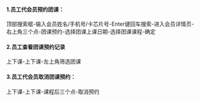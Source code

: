#### 1.员工代会员预约团课：

顶部搜索框-输入会员姓名/手机号/卡芯片号-Enter键回车搜索-进入会员详情页-右上角三个点-团课预约-选择团课上课日期-选择团课课程-确定

#### 2.员工查看团课预约记录

上下课-上下课-左上角筛选团课

#### 3.员工代会员取消团课预约：

上下课-上下课-课程后三个点-取消预约

